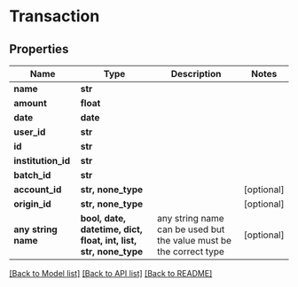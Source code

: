 # Transaction


## Properties
Name | Type | Description | Notes
------------ | ------------- | ------------- | -------------
**name** | **str** |  | 
**amount** | **float** |  | 
**date** | **date** |  | 
**user_id** | **str** |  | 
**id** | **str** |  | 
**institution_id** | **str** |  | 
**batch_id** | **str** |  | 
**account_id** | **str, none_type** |  | [optional] 
**origin_id** | **str, none_type** |  | [optional] 
**any string name** | **bool, date, datetime, dict, float, int, list, str, none_type** | any string name can be used but the value must be the correct type | [optional]

[[Back to Model list]](../README.md#documentation-for-models) [[Back to API list]](../README.md#documentation-for-api-endpoints) [[Back to README]](../README.md)


